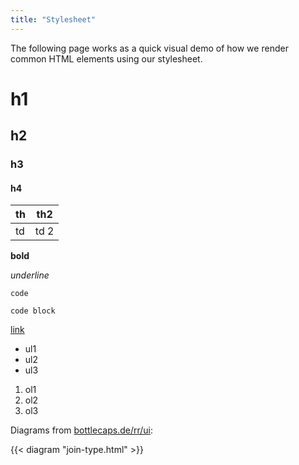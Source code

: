 ```yaml
---
title: "Stylesheet"
---
```


The following page works as a quick visual demo of how we render common HTML elements using our stylesheet.

# h1

## h2

### h3

#### h4

th | th2
---|----
td | td 2

**bold**

_underline_

`code`

```shell
code block
```

[link](#)

- ul1
- ul2
- ul3

1. ol1
2. ol2
3. ol3

Diagrams from [bottlecaps.de/rr/ui](https://www.bottlecaps.de/rr/ui):

{{< diagram "join-type.html" >}}
